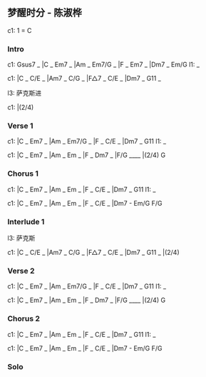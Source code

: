 ---
---

## 梦醒时分 - 陈淑桦

c1: 1 = C

### Intro

c1: Gsus7 _ |C _ Em7 _ |Am _ Em7/G _ |F _ Em7 _ |Dm7 _ Em/G 
l1: _

c1: |C _ C/E _ |Am7 _ C/G _ |F△7 _ C/E _ |Dm7 _ G11 _ 

l3: 萨克斯进

c1: |(2/4)

### Verse 1

c1: |C _ Em7 _ |Am _ Em7/G _ |F _ C/E _ |Dm7 _ G11
l1:  _

c1: |C _ Em7 _ |Am _ Em _ |F _ Dm7 _ |F/G ____ |(2/4) G

### Chorus 1

c1: |C _ Em7 _ |Am _ Em _ |F _ C/E _ |Dm7 _ G11
l1:  _

c1: |C _ Em7 _ |Am _ Em _ |F _ C/E _ |Dm7 - Em/G F/G

### Interlude 1

l3: 萨克斯

c1: |C _ C/E _ |Am7 _ C/G _ |F△7 _ C/E _ |Dm7 _ G11 _ |(2/4)

### Verse 2

c1: |C _ Em7 _ |Am _ Em7/G _ |F _ C/E _ |Dm7 _ G11
l1:  _

c1: |C _ Em7 _ |Am _ Em _ |F _ Dm7 _ |F/G ____ |(2/4) G

### Chorus 2

c1: |C _ Em7 _ |Am _ Em _ |F _ C/E _ |Dm7 _ G11
l1:  _

c1: |C _ Em7 _ |Am _ Em _ |F _ C/E _ |Dm7 - Em/G F/G

### Solo


